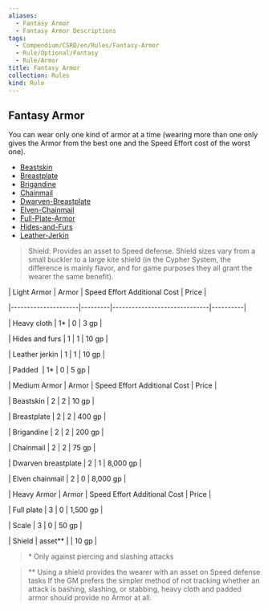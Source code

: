 ```yaml
---
aliases:
  - Fantasy Armor
  - Fantasy Armor Descriptions
tags:
  - Compendium/CSRD/en/Rules/Fantasy-Armor
  - Rule/Optional/Fantasy
  - Rule/Armor
title: Fantasy Armor
collection: Rules
kind: Rule
---
```

## Fantasy Armor  
You can wear only one kind of armor at a time (wearing more than one only gives the Armor from the best one and the Speed Effort cost of the worst one).   
- [Beastskin](Beastskin.md)  
- [Breastplate](Breastplate.md)  
- [Brigandine](Brigandine.md)  
- [Chainmail](Chainmail.md)  
- [Dwarven-Breastplate](Dwarven-Breastplate.md)  
- [Elven-Chainmail](Elven-Chainmail.md)  
- [Full-Plate-Armor](Full-Plate-Armor.md)  
- [Hides-and-Furs](Hides-and-Furs.md)  
- [Leather-Jerkin](Leather-Jerkin.md)  
  
  
  
>Shield: Provides an asset to Speed defense. Shield sizes vary from a small buckler to a large kite shield (in the Cypher System, the difference is mainly flavor, and for game purposes they all grant the wearer the same benefit).  
  
  
  
| Light Armor         | Armor   | Speed Effort Additional Cost | Price    |  
|---------------------|---------|------------------------------|----------|  
| Heavy cloth         | 1*      | 0                            | 3 gp     |  
| Hides and furs      | 1       | 1                            | 10 gp    |  
| Leather jerkin      | 1       | 1                            | 10 gp    |  
| Padded              | 1*      | 0                            | 5 gp     |  
| Medium Armor        | Armor   | Speed Effort Additional Cost | Price    |  
| Beastskin           | 2       | 2                            | 10 gp    |  
| Breastplate         | 2       | 2                            | 400 gp   |  
| Brigandine          | 2       | 2                            | 200 gp   |  
| Chainmail           | 2       | 2                            | 75 gp    |  
| Dwarven breastplate | 2       | 1                            | 8,000 gp |  
| Elven chainmail     | 2       | 0                            | 8,000 gp |  
| Heavy Armor         | Armor   | Speed Effort Additional Cost | Price    |  
| Full plate          | 3       | 0                            | 1,500 gp |  
| Scale               | 3       | 0                            | 50 gp    |  
| Shield              | asset** |                              | 10 gp    |  
  
>\* Only against piercing and slashing attacks   
>** Using a shield provides the wearer with an asset on Speed defense tasks If the GM prefers the simpler method of not tracking whether an attack is bashing, slashing, or stabbing, heavy cloth and padded armor should provide no Armor at all.  
  
